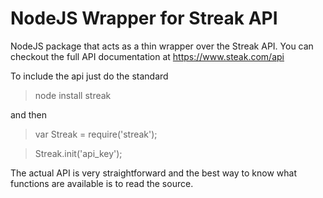 NodeJS Wrapper for Streak API
================

NodeJS package that acts as a thin wrapper over the Streak API. You can checkout the full API documentation at https://www.steak.com/api

To include the api just do the standard
> node install streak

and then
> var Streak = require('streak');

> Streak.init('api_key');

The actual API is very straightforward and the best way to know what functions are available is to read the source.

